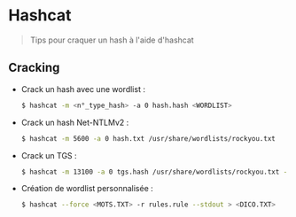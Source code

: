 # Hashcat

> Tips pour craquer un hash à l'aide d'hashcat

## Cracking

- Crack un hash avec une wordlist :

  ```bash
  $ hashcat -m <n°_type_hash> -a 0 hash.hash <WORDLIST>
  ```

- Crack un hash Net-NTLMv2 :

  ```bash
  $ hashcat -m 5600 -a 0 hash.txt /usr/share/wordlists/rockyou.txt
  ```

- Crack un TGS :

  ```bash
  $ hashcat -m 13100 -a 0 tgs.hash /usr/share/wordlists/rockyou.txt --force
  ```

- Création de wordlist personnalisée :

  ```bash
  $ hashcat --force <MOTS.TXT> -r rules.rule --stdout > <DICO.TXT>
  ```
